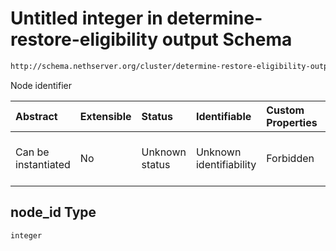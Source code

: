 # Untitled integer in determine-restore-eligibility output Schema

```txt
http://schema.nethserver.org/cluster/determine-restore-eligibility-output.json#/properties/install_destinations/items/properties/node_id
```

Node identifier

| Abstract            | Extensible | Status         | Identifiable            | Custom Properties | Additional Properties | Access Restrictions | Defined In                                                                                                              |
| :------------------ | :--------- | :------------- | :---------------------- | :---------------- | :-------------------- | :------------------ | :---------------------------------------------------------------------------------------------------------------------- |
| Can be instantiated | No         | Unknown status | Unknown identifiability | Forbidden         | Allowed               | none                | [determine-restore-eligibility-output.json\*](cluster/determine-restore-eligibility-output.json "open original schema") |

## node\_id Type

`integer`
